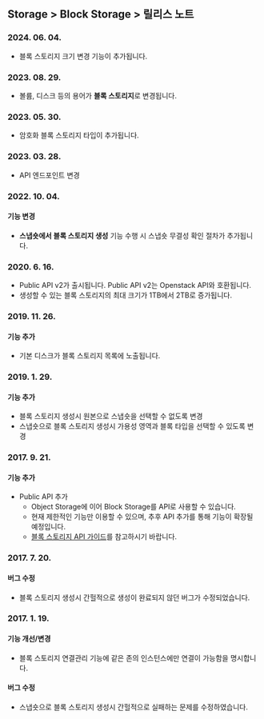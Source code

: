 ## Storage > Block Storage > 릴리스 노트

### 2024. 06. 04.

* 블록 스토리지 크기 변경 기능이 추가됩니다.

### 2023. 08. 29.

* 볼륨, 디스크 등의 용어가 **블록 스토리지**로 변경됩니다.

### 2023. 05. 30.

* 암호화 블록 스토리지 타입이 추가됩니다.

### 2023. 03. 28.

* API 엔드포인트 변경

### 2022. 10. 04.

#### 기능 변경

* **스냅숏에서 블록 스토리지 생성** 기능 수행 시 스냅숏 무결성 확인 절차가 추가됩니다.

### 2020. 6. 16.

* Public API v2가 출시됩니다. Public API v2는 Openstack API와 호환됩니다.
* 생성할 수 있는 블록 스토리지의 최대 크기가 1TB에서 2TB로 증가됩니다.

### 2019. 11. 26.

#### 기능 추가

* 기본 디스크가 블록 스토리지 목록에 노출됩니다.


### 2019. 1. 29.

#### 기능 추가

* 블록 스토리지 생성시 원본으로 스냅숏을 선택할 수 없도록 변경
* 스냅숏으로 블록 스토리지 생성시 가용성 영역과 블록 타입을 선택할 수 있도록 변경


### 2017. 9. 21.

#### 기능 추가

* Public API 추가
    * Object Storage에 이어 Block Storage를 API로 사용할 수 있습니다.
    * 현재 제한적인 기능만 이용할 수 있으며, 추후 API 추가를 통해 기능이 확장될 예정입니다.
    * [블록 스토리지 API 가이드](/Storage/Block%20Storage/ko/api-guide/)를 참고하시기 바랍니다.



### 2017. 7. 20.

#### 버그 수정

* 블록 스토리지 생성시 간헐적으로 생성이 완료되지 않던 버그가 수정되었습니다.



### 2017. 1. 19.

#### 기능 개선/변경

* 블록 스토리지 연결관리 기능에 같은 존의 인스턴스에만 연결이 가능함을 명시합니다.

#### 버그 수정

* 스냅숏으로 블록 스토리지 생성시 간헐적으로 실패하는 문제를 수정하였습니다.

